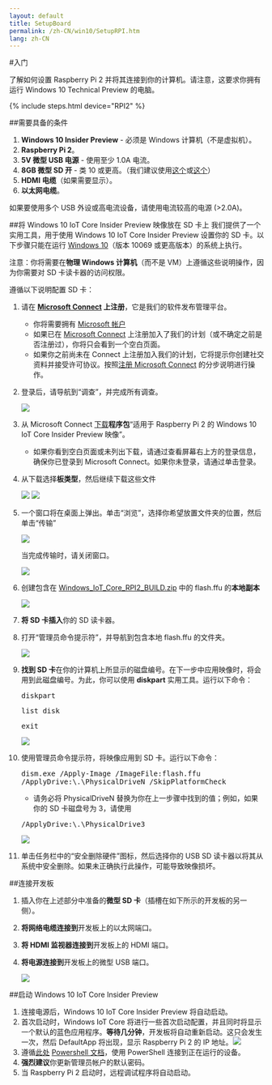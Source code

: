 ```yaml
---
layout: default
title: SetupBoard
permalink: /zh-CN/win10/SetupRPI.htm
lang: zh-CN
---
```


#入门

了解如何设置 Raspberry Pi 2 并将其连接到你的计算机。请注意，这要求你拥有运行 Windows 10 Technical Preview 的电脑。

{% include steps.html device="RPI2" %}

##需要具备的条件
1. **Windows 10 Insider Preview** - 必须是 Windows 计算机（不是虚拟机）。
2. **Raspberry Pi 2**。
3. **5V 微型 USB 电源** - 使用至少 1.0A 电流。
4. **8GB 微型 SD 开** - 类 10 或更高。（我们建议使用[这个](http://www.amazon.com/gp/product/B00IVPU786)或[这个](http://www.amazon.com/SanDisk-Ultra-Micro-SDHC-16GB/dp/9966573445)）
5. **HDMI 电缆**（如果需要显示）。
6. **以太网电缆**。

如果要使用多个 USB 外设或高电流设备，请使用电流较高的电源 \(\>2.0A\)。


##将 Windows 10 IoT Core Insider Preview 映像放在 SD 卡上
我们提供了一个实用工具，用于使用 Windows 10 IoT Core Insider Preview 设置你的 SD 卡。以下步骤只能在运行 [Windows 10](https://insider.windows.com)（版本 10069 或更高版本）的系统上执行。

注意：你将需要在**物理 Windows 计算机**（而不是 VM）上遵循这些说明操作，因为你需要对 SD 卡读卡器的访问权限。

遵循以下说明配置 SD 卡：

1. 请在 **[Microsoft Connect](https://connect.microsoft.com/windowsembeddediot/SelfNomination.aspx?ProgramID=8558) 上注册**，它是我们的软件发布管理平台。
	* 你将需要拥有 [Microsoft 帐户](http://www.microsoft.com/zh-CN/account/default.aspx)
	* 如果已在 [Microsoft Connect](https://connect.microsoft.com/windowsembeddediot/SelfNomination.aspx?ProgramID=8558) 上注册加入了我们的计划（或不确定之前是否注册过），你将只会看到一个空白页面。
	* 如果你之前尚未在 Connect 上注册加入我们的计划，它将提示你创建社交资料并接受许可协议。按照[注册 Microsoft Connect](http://ms-iot.github.io/content/SigninMSConnect.htm) 的分步说明进行操作。

2. 登录后，请导航到“调查”，并完成所有调查。

	<img class="device-images" src="{{site.baseurl}}/images/SetupRPI/connect1.PNG">

3. 从 Microsoft Connect [下载](http://connect.microsoft.com/windowsembeddedIoT/Downloads/DownloadDetails.aspx?DownloadID=57782)**程序包**“适用于 Raspberry Pi 2 的 Windows 10 IoT Core Insider Preview 映像”。
	* 如果你看到空白页面或未列出下载，请通过查看屏幕右上方的登录信息，确保你已登录到 Microsoft Connect。如果你未登录，请通过单击登录。
4. 从下载选择**板类型**，然后继续下载这些文件

	<img src="{{site.baseurl}}/images/SetupRPI/connect3.PNG">

	<img src="{{site.baseurl}}/images/SetupRPI/connect4.PNG">

5. 一个窗口将在桌面上弹出。单击“浏览”，选择你希望放置文件夹的位置，然后单击“传输”

	<img src="{{site.baseurl}}/images/SetupRPI/download1.PNG">

	当完成传输时，请关闭窗口。

	<img src="{{site.baseurl}}/images/SetupRPI/download2.PNG">
6. 创建包含在 <a href="{{site.downloadurl}}" target="_blank">Windows\_IoT\_Core\_RPI2\_BUILD.zip</a> 中的 flash.ffu 的**本地副本**

	<img src="{{site.baseurl}}/images/SetupRPI/flash2.PNG">

7. **将 SD 卡插入**你的 SD 读卡器。
8. 打开“管理员命令提示符”，并导航到包含本地 flash.ffu 的文件夹。

	<img class="device-images" src="{{site.baseurl}}/images/SetupRPI/cmd.jpg">

9. **找到 SD 卡**在你的计算机上所显示的磁盘编号。在下一步中应用映像时，将会用到此磁盘编号。为此，你可以使用 **diskpart** 实用工具。运行以下命令：

	<kbd>diskpart</kbd>

	<kbd>list disk</kbd>

	<kbd>exit</kbd>

	<img  src="{{site.baseurl}}/images/SetupRPI/diskpart.PNG">

10. 使用管理员命令提示符，将映像应用到 SD 卡。运行以下命令：

	<kbd>dism.exe /Apply-Image /ImageFile:<fullpath>flash.ffu /ApplyDrive:\\.\\PhysicalDriveN /SkipPlatformCheck</fullpath></kbd>

	* 请务必将 PhysicalDriveN 替换为你在上一步骤中找到的值；例如，如果你的 SD 卡磁盘号为 3，请使用

	<kbd>/ApplyDrive:\\.\\PhysicalDrive3</kbd>

	<img  src="{{site.baseurl}}/images/SetupRPI/applyDrive.PNG">

11. 单击任务栏中的“安全删除硬件”图标，然后选择你的 USB SD 读卡器以将其从系统中安全删除。如果未正确执行此操作，可能导致映像损坏。


##连接开发板

1. 插入你在上述部分中准备的**微型 SD 卡**（插槽在如下所示的开发板的另一侧）。
2. **将网络电缆连接到**开发板上的以太网端口。
3. **将 HDMI 监视器连接到**开发板上的 HDMI 端口。
4. **将电源连接到**开发板上的微型 USB 端口。

	<img class="device-images" src="{{site.baseurl}}/images/rpi2.png">


##启动 Windows 10 IoT Core Insider Preview
1. 连接电源后，Windows 10 IoT Core Insider Preview 将自动启动。
2. 首次启动时，Windows IoT Core 将进行一些首次启动配置，并且同时将显示一个默认的蓝色应用程序。**等待几分钟**，开发板将自动重新启动。这只会发生一次，然后 DefaultApp 将出现，显示 Raspberry Pi 2 的 IP 地址。<img class="device-images" src="{{site.baseurl}}/images/DefaultAppRpi2.png">
3. 遵循<a href="{{site.baseurl}}/win10/samples/PowerShell.htm">此处</a> [Powershell 文档]({{site.baseurl}}/win10/samples/PowerShell.htm)，使用 PowerShell 连接到正在运行的设备。
4. **强烈建议**你更新管理员帐户的默认密码。
5. 当 Raspberry Pi 2 启动时，远程调试程序将自动启动。
